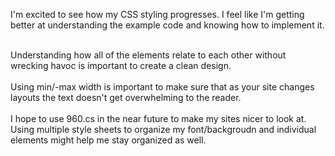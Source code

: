 I'm excited to see how my CSS styling progresses. I feel like I'm getting better at understanding the example code and knowing how to implement it. <br>
<br>

Understanding how all of the elements relate to each other without wrecking havoc is important to create a clean design.
<br>
<br>
Using min/-max width is important to make sure that as your site changes layouts the text doesn't get overwhelming to the reader. 
<br>
<br>
I hope to use 960.cs in the near future to make my sites nicer to look at. Using multiple style sheets to organize my font/backgroudn and individual elements might help me stay organized as well. 